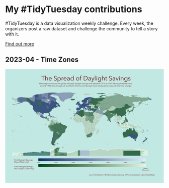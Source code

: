 My \#TidyTuesday contributions
================

\#TidyTuesday is a data visualization weekly challenge. Every week, the organizers post a raw dataset and challenge the community to tell a story with it.

[Find out
more](https://github.com/rfordatascience/tidytuesday/blob/master/README.md)

## 2023-04 - Time Zones
<a href='timezones.R' target='_blank'><img src="plots/daylight_savings.png" align="center"/></a>
